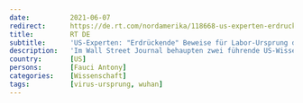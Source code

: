```yaml
---
date:          2021-06-07
redirect:      https://de.rt.com/nordamerika/118668-us-experten-erdruckende-beweise-fur/
title:         RT DE
subtitle:      'US-Experten: "Erdrückende" Beweise für Labor-Ursprung des Coronavirus'
description:   'Im Wall Street Journal behaupten zwei führende US-Wissenschaftler, die Beweise, dass COVID-19 aus einem Labor stammt, seien eindeutig. Indes spekuliert Deutschlands Topvirologe Christian Drosten in einem Interview, dass die Ursprünge in der Pelzindustrie liegen könnten.'
country:       [US]
persons:       [Fauci Antony]
categories:    [Wissenschaft]
tags:          [virus-ursprung, wuhan]
---
```

